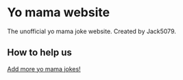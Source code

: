 # Yo mama website

The unofficial yo mama joke website. Created by Jack5079.

## How to help us

[Add more yo mama jokes!](https://github.com/Jack5079/yo-mama/edit/master/jokes.json)
